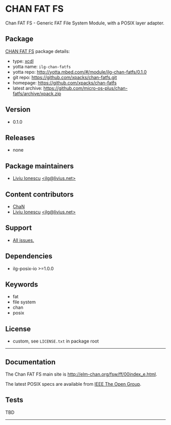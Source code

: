 # CHAN FAT FS

Chan FAT FS - Generic FAT File System Module, with a POSIX layer adapter.

## Package

[CHAN FAT FS](https://github.com/xpacks/chan-fatfs) package details:

* type: [xcdl](http://xcdl.github.io)
* yotta name: `ilg-chan-fatfs`
* yotta repo: http://yotta.mbed.com/#/module/ilg-chan-fatfs/0.1.0
* git repo: https://github.com/xpacks/chan-fatfs.git
* homepage: https://github.com/xpacks/chan-fatfs
* latest archive: https://github.com/micro-os-plus/chan-fatfs/archive/xpack.zip

## Version

* 0.1.0

## Releases

* none

## Package maintainers

* [Liviu Ionescu](http://liviusdotnet.worldpress.com) [&lt;ilg@livius.net&gt;](mailto:ilg@livius.net)

## Content contributors

* [ChaN](http://elm-chan.org)
* [Liviu Ionescu](http://liviusdotnet.worldpress.com) [&lt;ilg@livius.net&gt;](mailto:ilg@livius.net)

## Support

* [All issues.](https://github.com/xpacks/chan-fatfs/issues)

## Dependencies

* ilg-posix-io >=1.0.0

## Keywords

* fat
* file system
* chan
* posix

## License

* custom, see `LICENSE.txt` in package root

--- 
## Documentation

The Chan FAT FS main site is
http://elm-chan.org/fsw/ff/00index_e.html.

The latest POSIX specs are available from [IEEE The Open Group](http://pubs.opengroup.org/onlinepubs/9699919799/nframe.html).

## Tests

TBD


--- 
